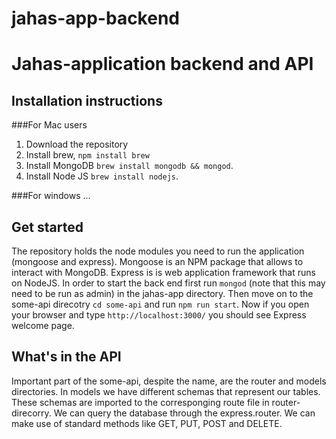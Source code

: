 # jahas-app-backend

# Jahas-application backend and API

## Installation instructions
###For Mac users
1. Download the repository
2. Install brew, `npm install brew`
3. Install MongoDB  `brew install mongodb && mongod`.
4. Install Node JS `brew install nodejs`.

###For windows
...

## Get started
The repository holds the node modules you need to run the application (mongoose and express). Mongoose is an NPM package that allows to interact with MongoDB. Express is is web application framework that runs on NodeJS. In order to start the back end first run `mongod` (note that this may need to be run as admin) in the jahas-app directory. Then move on to the some-api direcotry `cd some-api` and run `npm run start`.
Now if you open your browser and type `http://localhost:3000/` you should see Express welcome page.

## What's in the API
Important part of the some-api, despite the name, are the router and models directories. In models we have different schemas that represent our tables. These schemas are imported to the corresponging route file in router-direcorry. We can query the database through the express.router. We can make use of standard methods like GET, PUT, POST and DELETE.
